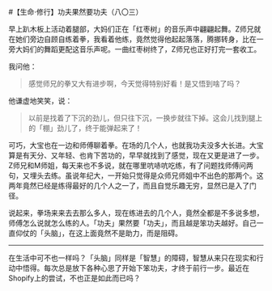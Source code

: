 #【生命⋅修行】功夫果然要功夫（八〇三）

早上趴木板上活动着腿部，大妈们正在「红枣树」的音乐声中翩翩起舞。Z师兄就在她们旁边自顾自练着拳，我看着他练，竟然觉得他起起落落，腾挪转身，比在一旁大妈们的舞蹈更配这音乐声呢。一曲红枣树终了，Z师兄也正好打完一套收工。

我问他：

> 感觉师兄的拳又大有进步啊，今天觉得特别好看！是又悟到啥了吗？

他谦虚地笑笑，说：

> 以前是找着了下沉的劲儿，但只往下沉，一换步就往下掉。这会儿找到腿上的「棚」劲儿了，终于能弹起来了！

可巧，大宝也在一边和师傅聊着拳。在场的几个人，也就我功夫没多大长进。大宝算是有天分、又年轻、也肯下苦功的，早早就找到了感觉，现在又更是进了一步。Z师兄和M师姐，每天来也不多说，就在哪里吭哧吭吃练，有了问题找师傅问两句，又埋头去练。虽说年纪大，一开始只觉得是众师兄师姐中不出色的那两个。这两年竟然已经是练得最好的几个人之一了，而且自觉乐趣无穷，显然已是入了门径。

说起来，拳场来来去去那么多人，现在练进去的几个人，竟然全都是不多说多想，师傅怎么说就怎么练的人。「功夫」果然要「功夫」，而且越是笨功夫越好。自己一直仰仗的「头脑」，在这上面竟然不是助力，而是阻碍。

----

在生活中可不也一样吗？「头脑」同样是「智慧」的障碍，智慧从来只在现实和行动中悟得。每次总是放下各种心思了开始下笨功夫，才终于前行一步。最近在Shopify上的尝试，不也正是如此而已吗？